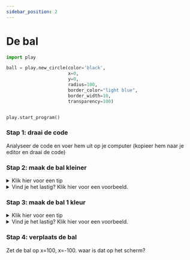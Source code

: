 ```yaml
---
sidebar_position: 2
---
```


# De bal

```python 
import play

ball = play.new_circle(color='black',
                       x=0,
                       y=0,
                       radius=100,
                       border_color="light blue",
                       border_width=10,
                       transparency=100)


play.start_program()
```

### Stap 1: draai de code
Analyseer de code en voer hem uit op je computer (kopieer hem naar je editor en draai de code)

### Stap 2: maak de bal kleiner

<details>
  <summary>Klik hier voor een tip</summary>

  Pas **radius** aan

</details>

<details>
  <summary>Vind je het lastig? Klik hier voor een voorbeeld.</summary>


```py
import play

ball = play.new_circle(color='black',
					   x=0,
					   y=0,
					   radius=10,
					   border_color="light blue",
					   border_width=10,
					   transparency=100)


play.start_program()
```


</details>


### Stap 3: maak de bal 1 kleur

<details>
  <summary>Klik hier voor een tip</summary>

  Wat hebben **color**, **border_color** en **border_width** met elkaar te maken?

</details>

<details>
  <summary>Vind je het lastig? Klik hier voor een voorbeeld.</summary>

```py 
import play

ball = play.new_circle(color='black',
                       x=0,
                       y=0,
                       radius=100,
                       border_color="black",
                       border_width=0,
                       transparency=100)


play.start_program()
```

</details>

### Stap 4: verplaats de bal
Zet de bal op x=100, x=-100. waar is dat op het scherm?
